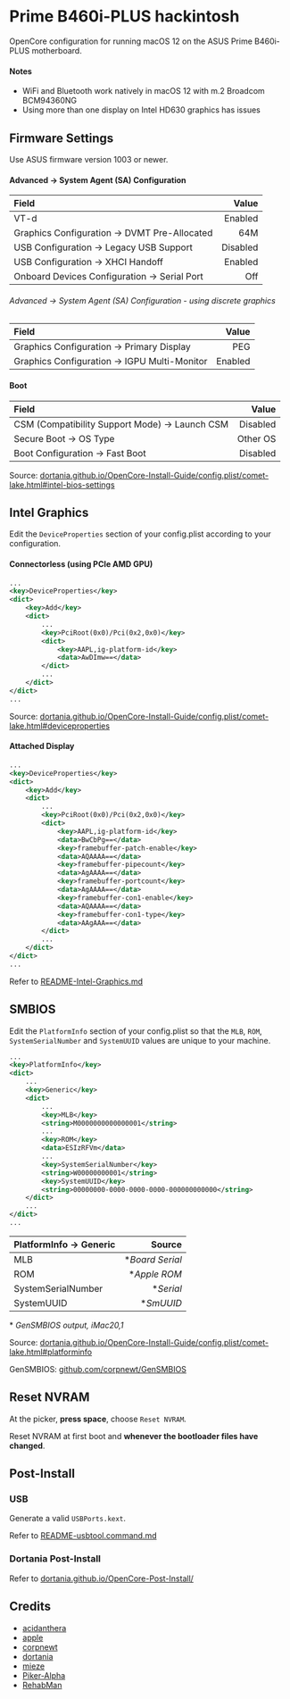# Prime B460i-PLUS hackintosh

OpenCore configuration for running macOS 12 on the ASUS Prime B460i-PLUS motherboard.

#### Notes

- WiFi and Bluetooth work natively in macOS 12 with m.2 Broadcom BCM94360NG
- Using more than one display on Intel HD630 graphics has issues

## Firmware Settings

Use ASUS firmware version 1003 or newer.

#### Advanced &#8594; System Agent (SA) Configuration

| Field                                             | Value     |
|:--------------------------------------------------|----------:|
| VT-d                                              | Enabled   |
| Graphics Configuration &#8594; DVMT Pre-Allocated | 64M       |
| USB Configuration &#8594; Legacy USB Support      | Disabled  |
| USB Configuration &#8594; XHCI Handoff            | Enabled   |
| Onboard Devices Configuration &#8594; Serial Port | Off       |

###### Advanced &#8594; System Agent (SA) Configuration - using discrete graphics

| Field                                             | Value   |
|:--------------------------------------------------|--------:|
| Graphics Configuration &#8594; Primary Display    | PEG     |
| Graphics Configuration &#8594; IGPU Multi-Monitor | Enabled |

#### Boot

| Field                                               | Value    |
|:----------------------------------------------------|---------:|
| CSM (Compatibility Support Mode) &#8594; Launch CSM | Disabled |
| Secure Boot &#8594; OS Type                         | Other OS |
| Boot Configuration &#8594; Fast Boot                | Disabled |

Source: [dortania.github.io/OpenCore-Install-Guide/config.plist/comet-lake.html#intel-bios-settings](https://dortania.github.io/OpenCore-Install-Guide/config.plist/comet-lake.html#intel-bios-settings)

## Intel Graphics

Edit the ```DeviceProperties``` section of your config.plist according to your configuration.

#### Connectorless (using PCIe AMD GPU)

```xml
...
<key>DeviceProperties</key>
<dict>
    <key>Add</key>
    <dict>
        ...
        <key>PciRoot(0x0)/Pci(0x2,0x0)</key>
        <dict>
            <key>AAPL,ig-platform-id</key>
            <data>AwDImw==</data>
        </dict>
        ...
    </dict>
</dict>
...
```

Source: [dortania.github.io/OpenCore-Install-Guide/config.plist/comet-lake.html#deviceproperties](https://dortania.github.io/OpenCore-Install-Guide/config.plist/comet-lake.html#deviceproperties)

#### Attached Display

```xml
...
<key>DeviceProperties</key>
<dict>
    <key>Add</key>
    <dict>
        ...
        <key>PciRoot(0x0)/Pci(0x2,0x0)</key>
        <dict>
            <key>AAPL,ig-platform-id</key>
            <data>BwCbPg==</data>
            <key>framebuffer-patch-enable</key>
            <data>AQAAAA==</data>
            <key>framebuffer-pipecount</key>
            <data>AgAAAA==</data>
            <key>framebuffer-portcount</key>
            <data>AgAAAA==</data>
            <key>framebuffer-con1-enable</key>
            <data>AQAAAA==</data>
            <key>framebuffer-con1-type</key>
            <data>AAgAAA==</data>
        </dict>
        ...
    </dict>
</dict>
...
```

Refer to [README-Intel-Graphics.md](/README/README-Intel-Graphics.md)

## SMBIOS

Edit the `PlatformInfo` section of your config.plist so that the `MLB`, `ROM`, `SystemSerialNumber` and `SystemUUID` values are unique to your machine.

```xml
...
<key>PlatformInfo</key>
<dict>
    ...
    <key>Generic</key>
    <dict>
        ...
        <key>MLB</key>
        <string>M0000000000000001</string>
        ...
        <key>ROM</key>
        <data>ESIzRFVm</data>
        ...
        <key>SystemSerialNumber</key>
        <string>W00000000001</string>
        <key>SystemUUID</key>
        <string>00000000-0000-0000-0000-000000000000</string>
    </dict>
    ...
</dict>
...
````

| PlatformInfo &#8594; Generic | Source                    |
|:-----------------------------|--------------------------:|
| MLB                          | \**Board Serial*          |
| ROM                          | \**Apple ROM*             |
| SystemSerialNumber           | \**Serial*                |
| SystemUUID                   | \**SmUUID*                |

\* *GenSMBIOS output, iMac20,1*

Source: [dortania.github.io/OpenCore-Install-Guide/config.plist/comet-lake.html#platforminfo](https://dortania.github.io/OpenCore-Install-Guide/config.plist/comet-lake.html#platforminfo)

GenSMBIOS: [github.com/corpnewt/GenSMBIOS](https://github.com/corpnewt/GenSMBIOS)

## Reset NVRAM

At the picker, **press space**, choose `Reset NVRAM`.

Reset NVRAM at first boot and **whenever the bootloader files have changed**.

## Post-Install

### USB

Generate a valid `USBPorts.kext`.

Refer to [README-usbtool.command.md](/README/README-usbtool.command.md)

### Dortania Post-Install

Refer to [dortania.github.io/OpenCore-Post-Install/](https://dortania.github.io/OpenCore-Post-Install/)

## Credits

- [acidanthera](https://github.com/acidanthera)
- [apple](https://github.com/apple)
- [corpnewt](https://github.com/corpnewt)
- [dortania](https://github.com/dortania)
- [mieze](https://github.com/Mieze)
- [Piker-Alpha](https://github.com/Piker-Alpha)
- [RehabMan](https://github.com/RehabMan)


